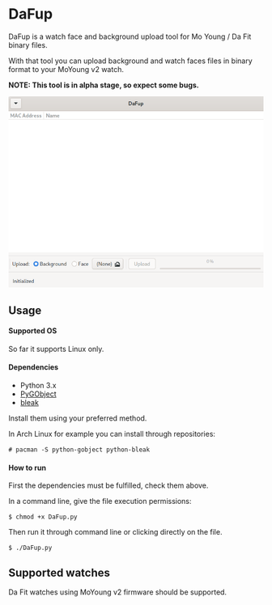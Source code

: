 # DaFup

DaFup is a watch face and background upload tool for Mo Young / Da Fit binary files.

With that tool you can upload background and watch faces files in binary format to your MoYoung v2 watch.

**NOTE: This tool is in alpha stage, so expect some bugs.**

![DaFup](https://raw.githubusercontent.com/VicGuy/DaFup/master/Preview.png)

## Usage

#### Supported OS

So far it supports Linux only.

#### Dependencies

- Python 3.x
- [PyGObject](https://github.com/GNOME/pygobject)
- [bleak](https://github.com/hbldh/bleak)

Install them using your preferred method.

In Arch Linux for example you can install through repositories:

    # pacman -S python-gobject python-bleak

#### How to run

First the dependencies must be fulfilled, check them above.

In a command line, give the file execution permissions:

    $ chmod +x DaFup.py

Then run it through command line or clicking directly on the file.

    $ ./DaFup.py

## Supported watches

Da Fit watches using MoYoung v2 firmware should be supported.